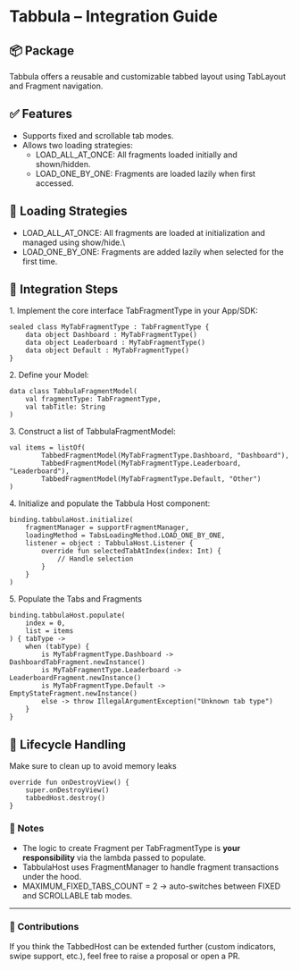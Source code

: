 # **Tabbula – Integration Guide**
## **📦 Package**
Tabbula offers a reusable and customizable tabbed layout using TabLayout and Fragment navigation.
## **✅ Features**
- Supports fixed and scrollable tab modes.
- Allows two loading strategies:
	- LOAD\_ALL\_AT\_ONCE: All fragments loaded initially and shown/hidden.
	- LOAD\_ONE\_BY\_ONE: Fragments are loaded lazily when first accessed.
	
## **🧠 Loading Strategies**
- LOAD\_ALL\_AT\_ONCE: All fragments are loaded at initialization and managed using show/hide.\
- LOAD\_ONE\_BY\_ONE: Fragments are added lazily when selected for the first time.

## **🚀 Integration Steps**
1\. Implement the core interface TabFragmentType in your App/SDK:


```
sealed class MyTabFragmentType : TabFragmentType {
	data object Dashboard : MyTabFragmentType()
	data object Leaderboard : MyTabFragmentType()
	data object Default : MyTabFragmentType()
}
```

2\. Define your Model:

```
data class TabbulaFragmentModel(
	val fragmentType: TabFragmentType,
	val tabTitle: String
)
```

3\. Construct a list of TabbulaFragmentModel:


```
val items = listOf(
		TabbedFragmentModel(MyTabFragmentType.Dashboard, "Dashboard"),
		TabbedFragmentModel(MyTabFragmentType.Leaderboard, "Leaderboard"),
		TabbedFragmentModel(MyTabFragmentType.Default, "Other")
)

```

4\. Initialize and populate the Tabbula Host component:

```
binding.tabbulaHost.initialize(
	fragmentManager = supportFragmentManager,
	loadingMethod = TabsLoadingMethod.LOAD_ONE_BY_ONE,
	listener = object : TabbulaHost.Listener {
		override fun selectedTabAtIndex(index: Int) {
			// Handle selection
		}
	}
)
```

5\. Populate the Tabs and Fragments

```
binding.tabbulaHost.populate(
	index = 0,
	list = items
) { tabType ->
	when (tabType) {
		is MyTabFragmentType.Dashboard -> DashboardTabFragment.newInstance()
		is MyTabFragmentType.Leaderboard -> LeaderboardFragment.newInstance()
		is MyTabFragmentType.Default -> EmptyStateFragment.newInstance()
		else -> throw IllegalArgumentException("Unknown tab type")
	}
}
```

## **🧩 Lifecycle Handling**
Make sure to clean up to avoid memory leaks

```
override fun onDestroyView() {
	super.onDestroyView()
	tabbedHost.destroy()
}
```

### **📌 Notes**
- The logic to create Fragment per TabFragmentType is **your responsibility** via the lambda passed to populate.
- TabbulaHost uses FragmentManager to handle fragment transactions under the hood.
- MAXIMUM\_FIXED\_TABS\_COUNT = 2 → auto-switches between FIXED and SCROLLABLE tab modes.
-----
### **🤝 Contributions**
If you think the TabbedHost can be extended further (custom indicators, swipe support, etc.), feel free to raise a proposal or open a PR.
##
